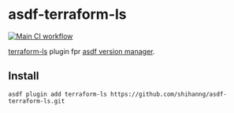 # asdf-terraform-ls
[![Main CI workflow](https://github.com/shihanng/asdf-terraform-ls/actions/workflows/ci.yml/badge.svg?branch=master)](https://github.com/shihanng/asdf-terraform-ls/actions/workflows/ci.yml)

[terraform-ls](https://github.com/hashicorp/terraform-ls) plugin fpr [asdf version manager](https://asdf-vm.com/#/).

## Install

```
asdf plugin add terraform-ls https://github.com/shihanng/asdf-terraform-ls.git
```
